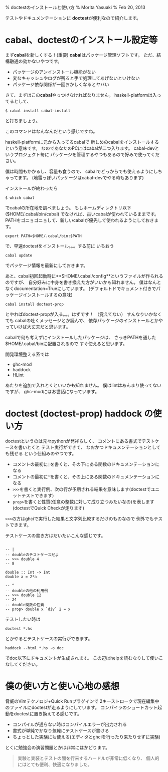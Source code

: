 % doctestのインストールと使い方
% Morita Yasuaki
% Feb 20, 2013

テストやドキュメンテーションに
**doctest**が便利なので紹介します。

cabal、doctestのインストール設定等
====================================

まず**cabal**を新しくする！(重要)
**cabal**はパッケージ管理ソフトです。
ただ、結構融通の効かないやつです。

+ パッケージのアンインストール機能がない
+ 変なキャッシュやログが残ると手で処理してあげないといけない
+ パッケージ依存関係が一回おかしくなるとヤバい


さて、まずはこの**cabal**やっつけなければなりません。
haskell-platformは入ってるとして、

~~~~
$ cabal install cabal-install
~~~~

と打ちましょう。


このコマンドはなんなんだという感じですね。


haskell-platformに元から入ってるcabalで
新しめのcabalをインストールするという意味です。
なのであなたのPCにはcabalが二つ入ります。
cabal-devというプロジェクト毎に
パッケージを管理するやつもあるので好みで使ってください。

僕は時間もかかるし、容量も食うので、
cabalでどっからでも使えるようにしちゃってます。
(地雷っぽいパッケージはcabal-devでやる時もあります)

インストールが終わったら


~~~~
$ which cabal
~~~~


でcabalの所在地を調べましょう。
もしホームディレクトリ以下($HOME/.cabal/bin/cabal)
でなければ、古いcabalが使われているままです。
PATHをゴニョゴニョして、新しいcabalが優先して使われるようにしておきます。

~~~~
export PATH=$HOME/.cabal/bin:$PATH
~~~~


で、早速doctestをインストール。。。する前に
いちおう

~~~~
cabal update
~~~~

でパッケージ情報を最新にしておきます。


あと、cabal初回起動時に**$HOME/.cabal/config**というファイルが作られるのですが、
自分好みに中身を書き換えた方がいいかも知れません。
僕はなんとなくdocumentation=Trueにしています。
(デフォルトドでキュメント付きでパッケージインストールするの意味)


~~~~
cabal install doctest-prop
~~~~

とやればdoctest-propが入る。。。はずです！
（覚えてない）
すんなりいかなくても
cabalの吐くメッセージとか読んで、
依存パッケージのインストールとかやっていけば大丈夫だと思います。


cabalで何も考えずにインストールしたパッケージは、
さっきPATHを通した$HOME/.cabal/binに配置されるので
すぐ使えると思います。

開発環境整える系では

+ ghc-mod
+ haddock
+ HLint

あたりを追加で入れとくといいかも知れません。
僕はlintはあんまり使ってないですが、
ghc-modにはお世話になっています。

doctest (doctest-prop) haddock の使い方
=======================================

doctestというのは元々pythonが発祥らしく、
コメントにある書式でテストケースを書いとくと
テスト実行ができて、
なおかつドキュメンテーションとしても残せる
という仕組みのやつです。


+ コメントの最初に`|`を書くと、その下にある関数のドキュメンテーションになる
+ コメントの最初に`^`を書くと、その上にある関数のドキュメンテーションになる
+ `>>>`を書くと実行例、次の行が予期される結果を意味します(doctestでユニットテストできます)
+ `prop>`を書くと性質(任意の整数に対して成り立つみたいなの)を表します(doctestでQuick Checkが走ります)

`>>>`の方はghciで実行した結果と文字列比較するだけのものなので
例外でもテストできます。

テストケースの書き方はだいたいこんな感じです。
~~~~

-- |
-- doubleのテストケースだよ
-- >>> double 4
-- 8

double :: Int -> Int
double a = 2*a

-- ^
-- doubleの他の利用例
-- >>> double 12
-- 24
-- double関数の性質
-- prop> double x `div` 2 = x

~~~~

テストしたい時は

~~~~
doctest *.hs
~~~~

とかやるとテストケースの実行ができます。

~~~~
haddock --html *.hs -o doc
~~~~

でdoc以下にドキュメントが生成されます。
この辺はhelpを読むなりして使いこなしてください。

僕の使い方と使い心地の感想
==========================

脅威のVimテクノロジ+Quick Runプラグインで
2キーストロークで現在編集中のファイルにdoctestが走るようにしています。
コンパイラのショートカット起動をdoctestに置き換えてる感じです。

+ コンパイルが通らない時はコンパイルエラーが出力される
+ 書式が単純でかなり気軽にテストケースが書ける
+ ちょっとした実験にも使える(エディタとghciを行ったり来たりせずに実験)

とくに勉強会の演習問題とかは非常にはかどります。


> 実験と実装とテストの間を行来するハードルが非常に低くなり、
> 個人的にはとても便利、快適になりました。
